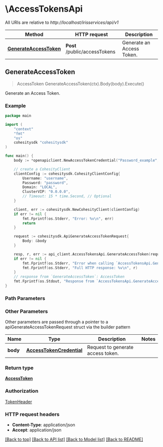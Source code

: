 # \AccessTokensApi

All URIs are relative to *http://localhost/irisservices/api/v1*

Method | HTTP request | Description
------------- | ------------- | -------------
[**GenerateAccessToken**](AccessTokensApi.md#GenerateAccessToken) | **Post** /public/accessTokens | Generate an Access Token.



## GenerateAccessToken

> AccessToken GenerateAccessToken(ctx).Body(body).Execute()

Generate an Access Token.



### Example

```go
package main

import (
    "context"
    "fmt"
    "os"
    cohesitysdk "cohesitysdk"
)

func main() {
    body := *openapiclient.NewAccessTokenCredential("Password_example", "Username_example") // AccessTokenCredential | Request to generate access token.

    // create a CohesityClient
    clientConfig := cohesitysdk.CohesityClientConfig{
        Username: "username",
        Password: "password",
        Domain: "LOCAL",
        ClusterVIP: "0.0.0.0",
        // Timeout: 15 * time.Second, // Optional 
    }

    client, err := cohesitysdk.NewCohesityClient(clientConfig)
    if err != nil {
        fmt.Fprintf(os.Stderr, "Error: %v\n", err)
        return
    }

    request := cohesitysdk.ApiGenerateAccessTokenRequest{
        Body: &body
    }

    resp, r, err := api_client.AccessTokensApi.GenerateAccessToken(request)
    if err != nil {
        fmt.Fprintf(os.Stderr, "Error when calling `AccessTokensApi.GenerateAccessToken``: %v\n", err)
        fmt.Fprintf(os.Stderr, "Full HTTP response: %v\n", r)
    }
    // response from `GenerateAccessToken`: AccessToken
    fmt.Fprintf(os.Stdout, "Response from `AccessTokensApi.GenerateAccessToken`: %v\n", resp)
}
```

### Path Parameters



### Other Parameters

Other parameters are passed through a pointer to a apiGenerateAccessTokenRequest struct via the builder pattern


Name | Type | Description  | Notes
------------- | ------------- | ------------- | -------------
 **body** | [**AccessTokenCredential**](AccessTokenCredential.md) | Request to generate access token. | 

### Return type

[**AccessToken**](AccessToken.md)

### Authorization

[TokenHeader](../README.md#TokenHeader)

### HTTP request headers

- **Content-Type**: application/json
- **Accept**: application/json

[[Back to top]](#) [[Back to API list]](../README.md#documentation-for-api-endpoints)
[[Back to Model list]](../README.md#documentation-for-models)
[[Back to README]](../README.md)

